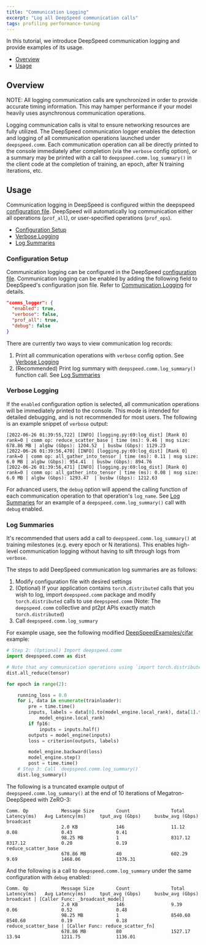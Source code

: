 ```yaml
---
title: "Communication Logging"
excerpt: "Log all DeepSpeed communication calls"
tags: profiling performance-tuning
---
```


In this tutorial, we introduce DeepSpeed communication logging and provide examples of its usage.

  - [Overview](#overview)
  - [Usage](#usage)

## Overview

NOTE: All logging communication calls are synchronized in order to provide accurate timing information. This may hamper performance if your model heavily uses asynchronous communication operations.

Logging communication calls is vital to ensure networking resources are fully utilized. The DeepSpeed communication logger enables the detection and logging of all communication operations launched under `deepspeed.comm`. Each communication operation can all be directly printed to the console immediately after completion (via the `verbose` config option), or a summary may be printed with a call to `deepspeed.comm.log_summary()` in the client code at the completion of training, an epoch, after N training iterations, etc.

## Usage

Communication logging in DeepSpeed is configured within the deepspeed [configuration file](/docs/config-json/#communication-logging). DeepSpeed will automatically log communication either all operations (`prof_all`), or user-specified operations (`prof_ops`).

  - [Configuration Setup](#configuration-setup)
  - [Verbose Logging](#verbose-logging)
  - [Log Summaries](#log-summaries)

### Configuration Setup

Communication logging can be configured in the DeepSpeed [configuration file](/docs/config-json/#communication-logging). Communication logging can be enabled by adding the following field to DeepSpeed's configuration json file. Refer to [Communication Logging](/docs/config-json/#communication-logging) for details.

```json
"comms_logger": {
  "enabled": true,
  "verbose": false,
  "prof_all": true,
  "debug": false
}
```

There are currently two ways to view communication log records:

1. Print all communication operations with `verbose` config option. See [Verbose Logging](#verbose-logging)
2. (Recommended) Print log summary with `deepspeed.comm.log_summary()` function call. See [Log Summaries](#log-summaries)

### Verbose Logging

If the `enabled` configuration option is selected, all communication operations will be immediately printed to the console. This mode is intended for detailed debugging, and is not recommended for most users. The following is an example snippet of `verbose` output:

```
[2022-06-26 01:39:55,722] [INFO] [logging.py:69:log_dist] [Rank 0] rank=0 | comm op: reduce_scatter_base | time (ms): 9.46 | msg size: 678.86 MB | algbw (Gbps): 1204.52  | busbw (Gbps): 1129.23
[2022-06-26 01:39:56,470] [INFO] [logging.py:69:log_dist] [Rank 0] rank=0 | comm op: all_gather_into_tensor | time (ms): 0.11 | msg size: 6.0 MB | algbw (Gbps): 954.41  | busbw (Gbps): 894.76
[2022-06-26 01:39:56,471] [INFO] [logging.py:69:log_dist] [Rank 0] rank=0 | comm op: all_gather_into_tensor | time (ms): 0.08 | msg size: 6.0 MB | algbw (Gbps): 1293.47  | busbw (Gbps): 1212.63
```

For advanced users, the `debug` option will append the calling function of each communication operation to that operation's `log_name`. See [Log Summaries](#log-summaries) for an example of a `deepspeed.comm.log_summary()` call with `debug` enabled.


### Log Summaries

It's recommended that users add a call to `deepspeed.comm.log_summary()` at training milestones (e.g. every epoch or N iterations). This enables high-level communication logging without having to sift through logs from `verbose`.

The steps to add DeepSpeed communication log summaries are as follows:

1. Modify configuration file with desired settings
2. (Optional) If your application contains `torch.distributed` calls that you wish to log, import `deepspeed.comm` package and modify `torch.distributed` calls to use `deepspeed.comm` (Note: The `deepspeed.comm` collective and pt2pt APIs exactly match `torch.distributed`)
3. Call `deepspeed.comm.log_summary`

For example usage, see the following modified [DeepSpeedExamples/cifar](https://github.com/microsoft/DeepSpeedExamples/tree/master/cifar) example:

```python
# Step 2: (Optional) Import deepspeed.comm
import deepspeed.comm as dist

# Note that any communication operations using `import torch.distributed as dist` calls can remain unchanged, and will be automatically logged under deepspeed.comm!
dist.all_reduce(tensor)

for epoch in range(2):

    running_loss = 0.0
    for i, data in enumerate(trainloader):
        pre = time.time()
        inputs, labels = data[0].to(model_engine.local_rank), data[1].to(
            model_engine.local_rank)
        if fp16:
            inputs = inputs.half()
        outputs = model_engine(inputs)
        loss = criterion(outputs, labels)

        model_engine.backward(loss)
        model_engine.step()
        post = time.time()
    # Step 3: Call `deepspeed.comm.log_summary()`
    dist.log_summary()
```

The following is a truncated example output of `deepspeed.comm.log_summary()` at the end of 10 iterations of Megatron-DeepSpeed with ZeRO-3:

```
Comm. Op            Message Size        Count               Total Latency(ms)   Avg Latency(ms)     tput_avg (Gbps)     busbw_avg (Gbps)
broadcast
                    2.0 KB              146                 11.12               0.08                0.43                0.41
                    98.25 MB            1                   8317.12             8317.12             0.20                0.19
reduce_scatter_base
                    678.86 MB           40                  602.29              9.69                1468.06             1376.31
```


And the following is a call to `deepspeed.comm.log_summary` under the same configuration with `debug` enabled:

```
Comm. Op            Message Size        Count               Total Latency(ms)   Avg Latency(ms)     tput_avg (Gbps)     busbw_avg (Gbps)
broadcast | [Caller Func: _broadcast_model]
                    2.0 KB              146                 9.39                0.06                0.52                0.48
                    98.25 MB            1                   8540.60             8540.60             0.19                0.18
reduce_scatter_base | [Caller Func: reduce_scatter_fn]
                    678.86 MB           80                  1527.17             13.94               1211.75             1136.01
```
